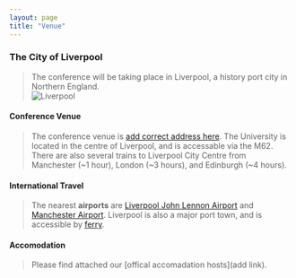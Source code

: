 ```yaml
---
layout: page
title: "Venue"
---
```


### The City of Liverpool

>The conference will be taking place in Liverpool, a history port city in Northern England.  
![Liverpool]("ginbobby.github.io/assets/img/liverpoolcity.jpg")

#### Conference Venue  
>The conference venue is [add correct address here](https://maps.app.goo.gl/GRzKjEADuGJPZ7qP6). The University is located in the centre of Liverpool, and is accessable via the M62. There are also several trains to Liverpool City Centre from Manchester (~1 hour), London (~3 hours), and Edinburgh (~4 hours).

#### International Travel
>The nearest **airports** are [Liverpool John Lennon Airport](https://www.liverpoolairport.com/) and [Manchester Airport](https://www.manchesterairport.co.uk/). Liverpool is also a major port town, and is accessible by [ferry](https://www.directferries.co.uk/liverpool_ferry.htm#:~:text=Liverpool%20(P%26O%20Ferries%20terminal)%20The,ferry%20terminal%20at%20Gladstone%20Dock.).

#### Accomodation
>Please find attached our [offical accomadation hosts](add link).
